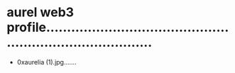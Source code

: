 # aurel web3 profile...............................................................................
- 0xaurelia (1).jpg.......
